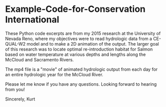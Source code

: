 # Example-Code-for-Conservation International
These Python code excerpts are from my 2015 research at the University of Nevada Reno, where my objectives were to read hydrologic data from a CE-QUAL-W2 model and to make a 2D animation of the output. The larger goal of this research was to locate optimal re-introduction habitat for Salmon based on water temperature at various depths and lengths along the McCloud and Sacramento Rivers. 

The mp4 file is a "movie" of animated hydrologic output from each day for an entire hydrologic year for the McCloud River.

Please let me know if you have any questions. Looking forward to hearing from you!

Sincerely,
Kurt

